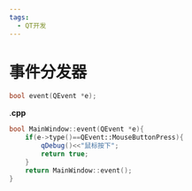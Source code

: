 ```yaml
---
tags:
  - QT开发
---
```

# 事件分发器

```C++
bool event(QEvent *e);
```

.**cpp**

```C++
bool MainWindow::event(QEvent *e){
    if(e->type()==QEvent::MouseButtonPress){
        qDebug()<<"鼠标按下";
        return true;
    }
    return MainWindow::event();
}
```
